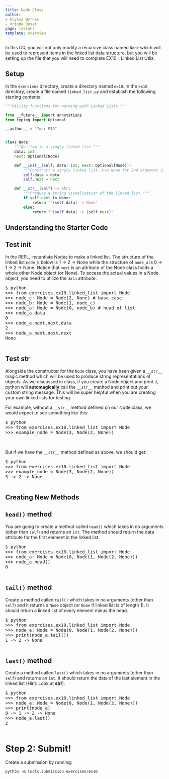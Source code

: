```yaml
---
title: Node Class
author:
- Alyssa Byrnes
- Vrinda Desai
page: lessons
template: overview
---
```


In this CQ, you will not only modify a recursive class named `Node` which will be used to represent items in the linked list data structure, but you will be setting up the file that you will need to complete EX10 - Linked List Utils. 

## Setup
In the `exercises` directory, create a directory named `ex10`. In the `ex10` directory, create a file named `linked_list.py` and establish the following starting contents:

~~~python
"""Utility functions for working with Linked Lists."""

from __future__ import annotations
from typing import Optional

__author__ = "Your PID"


class Node:
    """An item in a singly-linked list."""
    data: int
    next: Optional[Node]

    def __init__(self, data: int, next: Optional[Node]):
        """Construct a singly linked list. Use None for 2nd argument if tail."""
        self.data = data
        self.next = next

    def __str__(self) -> str:
        """Produce a string visualization of the linked list."""
        if self.next is None:
            return f"{self.data} -> None"
        else:
            return f"{self.data} -> {self.next}"
~~~

## Understanding the Starter Code

## Test __init__

In the REPL, instantiate Nodes to make a linked list. The structure of the linked list `node_b` below is 1 -> 2 -> None while the structure of `node_a` is 0 -> 1 -> 2 -> None. Notice that `next` is an attribute of the Node class holds a whole other Node object (or None). To access the actual values in a Node object, you need to utilize the `data` attribute. 

<pre>
<div class="terminal">$ python 
>>> from exercises.ex10.linked_list import Node
>>> node_c: Node = Node(2, None) # base case
>>> node_b: Node = Node(1, node_c)
>>> node_a: Node = Node(0, node_b) # head of list
>>> node_a.data
0
>>> node_a.next.next.data
2
>>> node_a.next.next.next
None
</div>
</pre>

## Test __str__

Alongside the constructer for the `Node` class, you have been given a  `__str__` magic method which will be used to produce string representations of objects. As we discussed in class, if you create a Node object and print it, python will **automagically** call the `__str__` method and print out your custom string message. This will be super helpful when you are creating your own linked lists for testing.

For example, without a `__str__` method defined on our Node class, we would expect to see something like this:

<pre>
<div class="terminal">$ python 
>>> from exercises.ex10.linked_list import Node
>>> example_node = Node(3, Node(2, None))
<Node object at 0x7f959129e130>
</div>
</pre>

But if we have the `__str__` method defined as above, we should get:

<pre>
<div class="terminal">$ python 
>>> from exercises.ex10.linked_list import Node
>>> example_node = Node(3, Node(2, None))
3 -> 2 -> None
</div>
</pre>

## Creating New Methods

## `head()` method

You are going to create a method called `head()` which takes in no arguments (other than `self`) and returns an `int`. The method should return the data attribute for the first element in the linked list.

<pre>
<div class="terminal">$ python 
>>> from exercises.ex10.linked_list import Node
>>> node_a: Node = Node(0, Node(1, Node(2, None)))
>>> node_a.head()
0
</div>
</pre>

## `tail()` method

Create a method called `tail()` which takes in no arguments (other than `self`) and it returns a `Node` object (or `None` if linked list is of length 1). It should return a linked list of every element minus the head.

<pre>
<div class="terminal">$ python 
>>> from exercises.ex10.linked_list import Node
>>> node_a: Node = Node(0, Node(1, Node(2, None)))
>>> print(node_a.tail())
1 -> 2 -> None
</div>
</pre>

## `last()` method

Create a method called `last()` which takes in no arguments (other than `self`) and returns an `int`. It should return the data of the last element in the linked list (Hint: Look at __str__!).

<pre>
<div class="terminal">$ python 
>>> from exercises.ex10.linked_list import Node
>>> node_a: Node = Node(0, Node(1, Node(2, None)))
>>> print(node_a)
0 -> 1 -> 2 -> None
>>> node_a.last()
2
</div>
</pre>


# Step 2: Submit!

Create a submission by running: 

`python -m tools.submission exercises/ex10`
